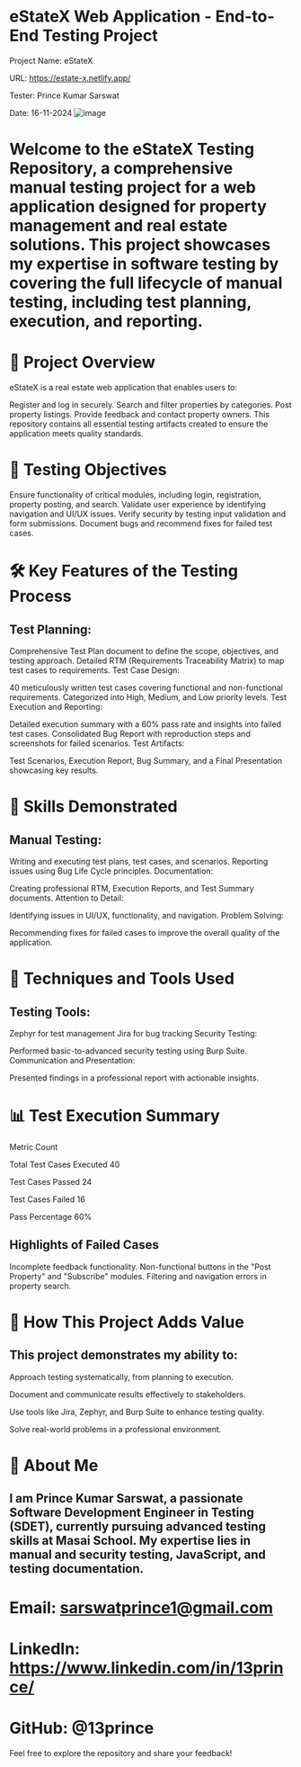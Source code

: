 # eStateX Web Application - End-to-End Testing Project

Project Name: eStateX

URL: https://estate-x.netlify.app/

Tester: Prince Kumar Sarswat

Date: 16-11-2024
![image](https://github.com/user-attachments/assets/c1a2a148-7e55-401b-ba64-3da4e6a8dcf3)


# Welcome to the eStateX Testing Repository, a comprehensive manual testing project for a web application designed for property management and real estate solutions. This project showcases my expertise in software testing by covering the full lifecycle of manual testing, including test planning, execution, and reporting.

# 📄 Project Overview
eStateX is a real estate web application that enables users to:

Register and log in securely.
Search and filter properties by categories.
Post property listings.
Provide feedback and contact property owners.
This repository contains all essential testing artifacts created to ensure the application meets quality standards.

# 🎯 Testing Objectives
Ensure functionality of critical modules, including login, registration, property posting, and search.
Validate user experience by identifying navigation and UI/UX issues.
Verify security by testing input validation and form submissions.
Document bugs and recommend fixes for failed test cases.

# 🛠️ Key Features of the Testing Process
## Test Planning:

Comprehensive Test Plan document to define the scope, objectives, and testing approach.
Detailed RTM (Requirements Traceability Matrix) to map test cases to requirements.
Test Case Design:

40 meticulously written test cases covering functional and non-functional requirements.
Categorized into High, Medium, and Low priority levels.
Test Execution and Reporting:

Detailed execution summary with a 60% pass rate and insights into failed test cases.
Consolidated Bug Report with reproduction steps and screenshots for failed scenarios.
Test Artifacts:

Test Scenarios, Execution Report, Bug Summary, and a Final Presentation showcasing key results.

# 🧠 Skills Demonstrated
## Manual Testing:

Writing and executing test plans, test cases, and scenarios.
Reporting issues using Bug Life Cycle principles.
Documentation:

Creating professional RTM, Execution Reports, and Test Summary documents.
Attention to Detail:

Identifying issues in UI/UX, functionality, and navigation.
Problem Solving:

Recommending fixes for failed cases to improve the overall quality of the application.

# 🚀 Techniques and Tools Used
## Testing Tools:

Zephyr for test management
Jira for bug tracking
Security Testing:

Performed basic-to-advanced security testing using Burp Suite.
Communication and Presentation:

Presented findings in a professional report with actionable insights.

# 📊 Test Execution Summary
Metric                      Count

Total Test Cases Executed     40

Test Cases Passed	            24

Test Cases Failed	            16

Pass Percentage	              60%

## Highlights of Failed Cases

Incomplete feedback functionality.
Non-functional buttons in the "Post Property" and "Subscribe" modules.
Filtering and navigation errors in property search.

# 🤝 How This Project Adds Value
## This project demonstrates my ability to:

Approach testing systematically, from planning to execution.

Document and communicate results effectively to stakeholders.

Use tools like Jira, Zephyr, and Burp Suite to enhance testing quality.

Solve real-world problems in a professional environment.

# 👤 About Me

## I am Prince Kumar Sarswat, a passionate Software Development Engineer in Testing (SDET), currently pursuing advanced testing skills at Masai School. My expertise lies in manual and security testing, JavaScript, and testing documentation.

# Email: sarswatprince1@gmail.com

# LinkedIn: https://www.linkedin.com/in/13prince/

# GitHub: @13prince

Feel free to explore the repository and share your feedback!
